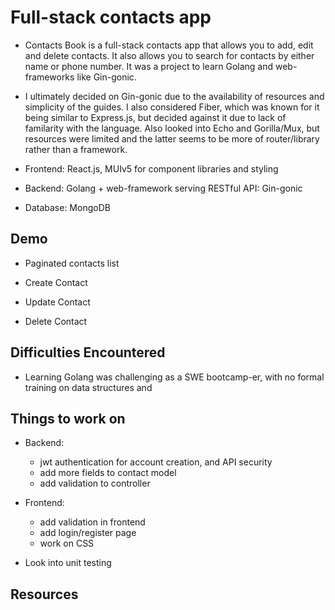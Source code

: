 # Full-stack contacts app

- Contacts Book is a full-stack contacts app that allows you to add, edit and delete contacts. It also allows you to search for contacts by either name or phone number. It was a project to learn Golang and web-frameworks like Gin-gonic.

- I ultimately decided on Gin-gonic due to the availability of resources and simplicity of the guides. I also considered Fiber, which was known for it being similar to Express.js, but decided against it due to lack of familarity with the language. Also looked into Echo and Gorilla/Mux, but resources were limited and the latter seems to be more of router/library rather than a framework.

- Frontend: React.js, MUIv5 for component libraries and styling
- Backend: Golang + web-framework serving RESTful API: Gin-gonic
- Database: MongoDB

## Demo

- Paginated contacts list

- Create Contact

- Update Contact

- Delete Contact

## Difficulties Encountered

- Learning Golang was challenging as a SWE bootcamp-er, with no formal training on data structures and

## Things to work on

- Backend:

  - jwt authentication for account creation, and API security
  - add more fields to contact model
  - add validation to controller

- Frontend:

  - add validation in frontend
  - add login/register page
  - work on CSS

- Look into unit testing

## Resources
